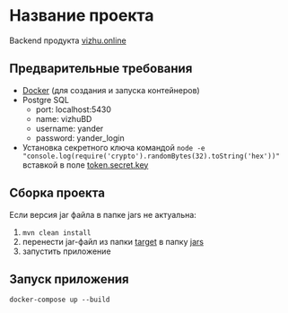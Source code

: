 # Название проекта

Backend продукта [vizhu.online](https://vizhu.online)

## Предварительные требования

- [Docker](https://www.docker.com/products/docker-desktop) 
(для создания и запуска контейнеров)
- Postgre SQL 
  - port: localhost:5430 
  - name: vizhuBD 
  - username: yander
  - password: yander_login
- Установка секретного ключа командой 
```node -e "console.log(require('crypto').randomBytes(32).toString('hex'))"``` вставкой в поле [token.secret.key](src/main/resources/application.properties)

## Сборка проекта 

Если версия jar файла в папке jars не актуальна:
1. ```mvn clean install```
2. перенести jar-файл из папки [target](target) в папку [jars](jars)
3. запустить приложение

## Запуск приложения
```
docker-compose up --build
```